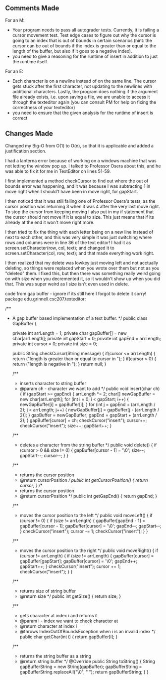## Comments Made 

For an M:
- Your program needs to pass all autograder tests. Currently, it is failing a cursor movement test. Test edge cases to figure out why the cursor is going to an index that is out of bounds in certain scenarios (hint: the cursor can be out of bounds if the index is greater than or equal to the length of the buffer, but also if it goes to a negative index).
- you need to give a reasoning for the runtime of insert in addition to just the runtime itself.

For an E:
- Each character is on a newline instead of on the same line. The cursor gets stuck after the first character, not updating to the newlines with additional characters. Lastly, the program does nothing if the argument file already exists, i.e. upon saving a file, we are unable to access it through the texteditor again (you can consult PM for help on fixing the correctness of your texteditor)
- you need to ensure that the given analysis for the runtime of insert is correct

## Changes Made

Changed my Big-O from O(1) to O(n), so that it is applicable and added a justification section.  

I had a lanterna error because of working on a windows machine that was not letting the window pop up. I talked to Professor Osera about this, and he was able to fix it for me in TextEditor on lines 51-59. 

I first implemented a method checkCursor to find out where the out of bounds error was happening, and it was because I was subtracting 1 in move right when I should't have been in move right, for gapStart.

I then noticed that it was still failing one of Professor Osera's tests, as the cursor position was returning 3 when it was 4 after the very last move right. To stop the cursor from keeping moving I also put in my if statement that the cursor should not move if it is equal to size. This just means that if its already at the end it won't move right more. 

I then tried to fix the thing with each letter being on a new line instead of next to each other, and this was very simple it was just switching where rows and columns were in line 36 of the text editor! I had it as screen.setCharacter(row, col, text); and changed it to screen.setCharacter(col, row, text); and that made everything work right. 




I then realized that my delete was lowkey just moving left and not acctually deleting, so things were replaced when you wrote over them but not as you "deleted" them. I fixed this, but then there was something really weird going on with size when you decremented it, so it wouldn't show up when you did that. This was super weird as I size isn't even used in delete. 


code from gap buffer - ignore if its still here I forgot to delete it sorry! 
package edu.grinnell.csc207.texteditor;

/**
 * A gap buffer based implementation of a text buffer.
 */
public class GapBuffer {

    private int arrLength = 1;
    private char gapBuffer[] = new char[arrLength];
    private int gapStart = 0;
    private int gapEnd = arrLength;
    private int cursor = 0;
    private int size = 0;


    public String checkCursor(String message) {
        if(cursor <= arrLength) { 
            return ("length is greater than or equal to cursor in ");
        }
        if(cursor > 0) { 
            return ("length is negative in ");
        }
        return null;
    }

    /**
     * inserts character to string buffer
     * @param ch - character we want to add
     */
    public void insert(char ch) {
        if (gapStart >= gapEnd) {
            arrLength *= 2;
            char[] newGapBuffer = new char[arrLength];
            for (int i = 0; i < gapStart; i++) {
                newGapBuffer[i] = gapBuffer[i];
            }
            for (int j = gapEnd + (arrLength / 2); j < arrLength; j++) {
                newGapBuffer[j] = gapBuffer[j - (arrLength / 2)];
            }
            gapBuffer = newGapBuffer;
            gapEnd = gapStart + (arrLength / 2);
        } 
        gapBuffer[cursor] = ch;
        checkCursor("insert");
        cursor++;
        checkCursor("insert");
        size++;
        gapStart++;
    }

    /**
     * deletes a character from the string buffer
     */
    public void delete() {
        if (cursor > 0 && size != 0) {
            gapBuffer[cursor - 1] = '\0';
            size--;
            gapStart--;
            cursor--;
        }
    }

    /**
     * returns the cursor position
     * @return cursorPosition
     */
    public int getCursorPosition() {
        return cursor;
    }
    /**
     * returns the cursor position
     * @return cursorPosition
     */
    public int getGapEnd() {
        return gapEnd;
    }

    /**
     * moves the cursor position to the left
     */
    public void moveLeft() {
        if (cursor != 0) {
            if (size != arrLength) {
                gapBuffer[gapEnd - 1] = gapBuffer[cursor - 1];
                gapBuffer[cursor] = '\0';
                gapEnd--;
                gapStart--;
            }
            checkCursor("insert");
            cursor -= 1;
            checkCursor("insert");
        }
    }

    /**
     * moves the cursor position to the right
     */
    public void moveRight() {
        if (cursor != arrLength) {
            if (size != arrLength) {
                gapBuffer[cursor] = gapBuffer[gapStart];
                gapBuffer[cursor] = '\0';
                gapEnd++;
                gapStart++;
            }
            checkCursor("insert");
            cursor += 1;
            checkCursor("insert");
        }
    }

    /**
     * returns size of string buffer
     * @return size 
     */
    public int getSize() {
        return size;
    }

    /**
     * gets character at index i and returns it
     * @param i - index we want to check character at
     * @return character at index i
     * @throws IndexOutOfBoundsException when i is an invalid index
     */
    public char getChar(int i) {
        return gapBuffer[i];
    }

    /**
     * returns the string buffer as a string
     * @return string buffer 
     */
    @Override
    public String toString() {
        String gapBufferString = new String(gapBuffer);
        gapBufferString = gapBufferString.replaceAll("\0", " ");
        return gapBufferString;
    }
}
